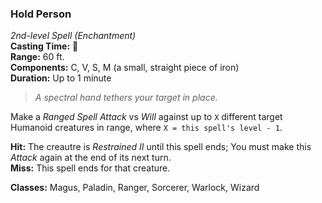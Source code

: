 ### Hold Person  
*2nd-level Spell (Enchantment)*  
**Casting Time:** 🔷  
**Range:** 60 ft.  
**Components:** C, V, S, M (a small, straight piece of iron)  
**Duration:** Up to 1 minute  

> *A spectral hand tethers your target in place.*

Make a *Ranged Spell Attack* vs *Will* against up to `X` different target Humanoid creatures in range, where `X = this spell's level - 1`.

**Hit:** The creautre is *Restrained II* until this spell ends; You must make this *Attack* again at the end of its next turn.  
**Miss:** This spell ends for that creature.  

**Classes:** Magus, Paladin, Ranger, Sorcerer, Warlock, Wizard

